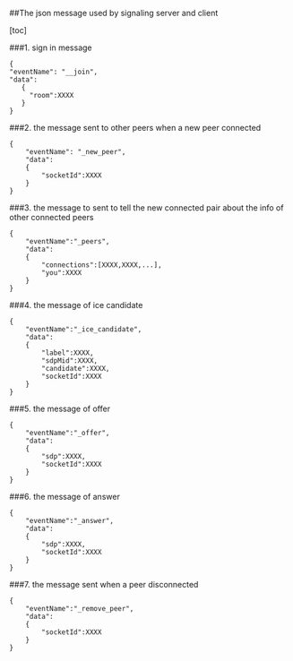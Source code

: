 ##The json message used by signaling server and client

[toc]

###1. sign in message
```
{
"eventName": "__join",
"data":
   {
	 "room":XXXX		
   }
}
```

###2. the message sent to other peers when a new peer connected

```
{
	"eventName": "_new_peer",
	"data":
	{
		"socketId":XXXX
	}
}
```

###3. the message to sent to tell the new connected pair about the info of other connected peers 
```
{
	"eventName":"_peers",
	"data":
	{
		"connections":[XXXX,XXXX,...],
		"you":XXXX
	}
}
```

###4. the message of ice candidate
```
{
	"eventName":"_ice_candidate",
	"data":
	{
		"label":XXXX,
		"sdpMid":XXXX,
		"candidate":XXXX,
		"socketId":XXXX
	}
}
```

###5. the message of offer
```
{
	"eventName":"_offer",
	"data":
	{
		"sdp":XXXX,
		"socketId":XXXX
	}
}
```

###6. the message of answer

```
{
	"eventName":"_answer",
	"data":
	{
		"sdp":XXXX,
		"socketId":XXXX
	}
}
```

###7. the message sent when a peer disconnected

```
{
	"eventName":"_remove_peer",
	"data":
	{
		"socketId":XXXX	
	}
}
```
